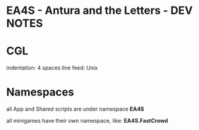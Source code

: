EA4S - Antura and the Letters - DEV NOTES
=================

# CGL #

indentation: 4 spaces
line feed: Unix

# Namespaces

all App and Shared scripts are under namespace **EA4S**

all minigames have their own namespace, like: **EA4S.FastCrowd**
